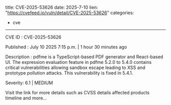  
title: CVE-2025-53626
date: 2025-7-10
lien: "https://cvefeed.io/vuln/detail/CVE-2025-53626"
categories:
  - cve
---

CVE ID : CVE-2025-53626

Published :  July 10
2025
7:15 p.m. | 1 hour
30 minutes ago

Description : pdfme is a TypeScript-based PDF generator and React-based UI. The expression evaluation feature in pdfme 5.2.0 to 5.4.0 contains critical vulnerabilities allowing sandbox escape leading to XSS and prototype pollution attacks. This vulnerability is fixed in 5.4.1.

Severity: 6.1 | MEDIUM

Visit the link for more details
such as CVSS details
affected products
timeline
and more...
